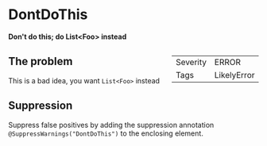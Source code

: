 <!--
*** AUTO-GENERATED, DO NOT MODIFY ***
To make changes, edit the @BugPattern annotation or the explanation in docs/bugpattern.
-->

# DontDoThis

__Don&#39;t do this; do List&lt;Foo&gt; instead__

<div style="float:right;"><table id="metadata">
<tr><td>Severity</td><td>ERROR</td></tr>
<tr><td>Tags</td><td>LikelyError</td></tr>
</table></div>


## The problem
This is a bad idea, you want `List<Foo>` instead

## Suppression
Suppress false positives by adding the suppression annotation `@SuppressWarnings("DontDoThis")` to the enclosing element.

